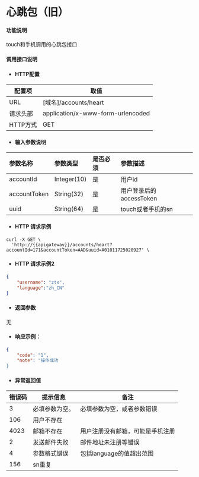 # 心跳包（旧）

#### 功能说明

touch和手机调用的心跳包接口

#### 调用接口说明

* #### HTTP配置

| 配置项 | 取值 |
| --- | --- |
| URL | \[域名\]/accounts/heart |
| 请求头部 | application/x-www-form-urlencoded |
| HTTP方式 | GET |

* #### 输入参数说明

| 参数名称 | 参数类型 | 是否必须 | 参数描述 |
| :--- | :--- | :--- | :--- |
| accountId | Integer\(10\) | 是 | 用户id |
| accountToken | String\(32\) | 是 | 用户登录后的accessToken |
| uuid | String\(64\) | 是 | touch或者手机的sn |

* #### HTTP 请求示例

```
curl -X GET \
  'http://{{apigateway}}/accounts/heart?accountId=171&accountToken=AAD&uuid=A01011725020927' \
```

* #### HTTP 请求示例2

```json
{
    "username": "ztx",
    "language":"zh_CN"
}
```

* #### 返回参数

无

* #### 响应示例：

```json
{
    "code": "1",
    "note": "操作成功
}
```

* #### 异常返回值

| 错误码 | 提示信息 | 备注 |
| --- | --- | --- |
| 3 | 必填参数为空。 | 必填参数为空，或者参数错误 |
| 106 | 用户不存在 |  |
| 4023 | 邮箱不存在 | 用户注册没有邮箱，可能是手机注册 |
| 2 | 发送邮件失败 | 邮件地址未注册等错误 |
| 4 | 参数格式错误 | 包括language的值超出范围 |
| 156 | sn重复 |  |



